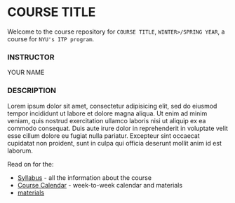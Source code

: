 <!--
↓↓↓↓↓↓↓↓↓↓↓↓↓↓↓↓ TODO: COURSE TITLE ↓↓↓↓↓↓↓↓↓↓↓↓↓↓↓↓↓↓↓
-->

# COURSE TITLE

<!--
↓↓↓↓↓↓↓↓↓↓↓↓↓↓↓↓ TODO: WELCOME ↓↓↓↓↓↓↓↓↓↓↓↓↓↓↓↓↓↓↓
-->

Welcome to the course repository for `COURSE TITLE`, `WINTER>/SPRING YEAR`, a course for `NYU's ITP program`.


### INSTRUCTOR

<!--
↓↓↓↓↓↓↓↓↓↓↓↓↓↓↓↓ TODO: INSTRUCTOR NAME ↓↓↓↓↓↓↓↓↓↓↓↓↓↓↓↓↓↓↓
-->

YOUR NAME


### DESCRIPTION

<!--
↓↓↓↓↓↓↓↓↓↓↓↓↓↓↓↓ TODO: SHORT DESCIPTION ↓↓↓↓↓↓↓↓↓↓↓↓↓↓↓↓↓↓↓
-->

Lorem ipsum dolor sit amet, consectetur adipisicing elit, sed do eiusmod tempor incididunt ut labore et dolore magna aliqua. Ut enim ad minim veniam, quis nostrud exercitation ullamco laboris nisi ut aliquip ex ea commodo consequat. Duis aute irure dolor in reprehenderit in voluptate velit esse cillum dolore eu fugiat nulla pariatur. Excepteur sint occaecat cupidatat non proident, sunt in culpa qui officia deserunt mollit anim id est laborum.



Read on for the:
- [Syllabus](SYLLABUS.md) - all the information about the course
- [Course Calendar](SYLLABUS.md#calendar) - week-to-week calendar and materials
- [materials](MATERIALS.md) 
